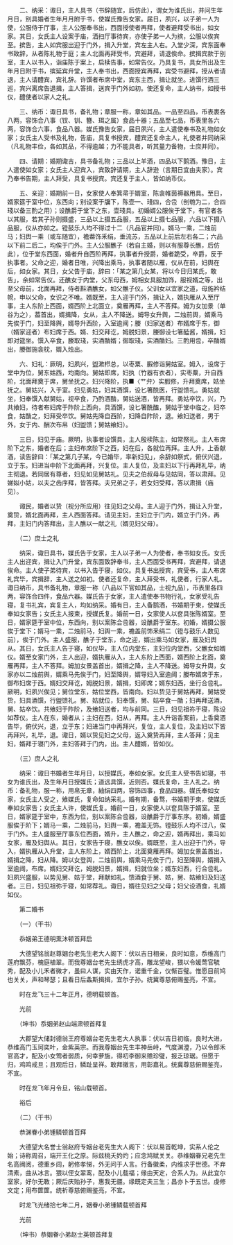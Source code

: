 <!-- { "loadSidebar": true } -->
　　二、纳采：诹日，主人具书（书辞随宜，后仿此），谓女为谁氏出，并问生年月日，别具婚者生年月月附于书，使媒氏豫告女家。届日，夙兴，以子弟一人为使，公服侍于厅事，主人公服奉书出，西面授使者再拜，使者避拜受书出，如女家。其日，女氏主人设案于庙，洒扫厅事待宾，亦使子弟一人为摈，公服以俟宾至。摈告，主人如宾服出迎于门外，揖入升堂，宾左主人右。入堂少深，宾东面奉书致辞，从者陈礼物于庭；主人北面再拜受书，宾避拜，请退俟命。摈揖宾款于别室，主人以书入，诣庙陈于案上，启椟告事，如常告仪。乃具复书，具女所出及生年月日附于书，摈延宾升堂，主人奉书出，西面授宾再拜，宾受书避拜，授从者请退，主人请醴宾，宾礼辞。许馔者布席中堂，宾东主西，揖让就坐。进馔行酒三巡，宾兴离席告退揖，主人答揖，送宾于门外如初。使还复命，主人纳书，如授书仪，醴使者以家人之礼。 

　　三、纳币：诹日具书，备礼物；章服一称，章如其品。一品至四品，币表裹各八两，容饰合八事（钗、钏、簪、珥之属）食品十器；五品至七品，币表里各六两，容饰合六事，食品八器。媒氏豫告女家，届日夙兴，主人遣使奉书及礼物如女家；女氏主人受书及礼物，告庙，具复书授宾，醴宾还复命主人，礼使者并同纳采（凡礼物丰俭，各如其品，不得逾越；力不能具者，听其量力备物，士庶并同）。 

　　四、请期：婚期诹吉，具书备礼物；三品以上羊酒，四品以下鹅酒。豫日，主人遣使如女家；女氏主人迎宾入，宾致辞请期，主人辞逊（言期日宜由夫家）。宾乃奉书告期，主人拜受，具复书授宾。宾还复于主人，皆如纳币仪。 

　　五、亲迎：婚期前一日，女家使人奉箕帚于婿室，陈衾帷茵褥器用具。至日，婿家筵于室中位，东西向；别设案于牖下，陈壶一、琖四，合卺（剖匏为二，合四琖以备三酌之用）；设醮爵于堂下之东，壶琖具。初婚婿公服俟于堂下，有官者各以其服，若其子孙则摄盛，三品以上摄五品服，五品以上摄七品服，六品以下摄八品服，仪从亦如之。镫鼓乐人均不得过十二（凡品官并同）。婿马一乘，二烛前马；妇舆一乘（或车随宜），襜葢饰釆绢，垂流苏，五品以上前后左右各二；六品以下前二后二，均俟于门外。主人公服醮子（若自主婚，则以有服尊长醮，后仿此），位于堂东西面，婚者升自西阶再拜，执事者升授爵，婚者跪受，卒爵，反于执事者。父命之迎，婚者日唯，兴降出乘马，执事者随以雁，仪从在前，妇舆在后，如女家。其日，女父告于庙，辞曰：「某之第几女某，将以今日归某氏，敢告」，余如常告仪。还醮女于内堂，父东母西，姆相女具服加饰，服视婿之等，出至父母前，北面再拜，侍者斟酒醮女，如父醮子仪。父训女以宜家之道，母施衿结帨，申以父命，女识之不唯。婿既至，主人迎于门外，揖让入，婿执雁从入至厅事，主人东阶上西面，婿西阶上北面立，奠雁再拜，主人不答拜。姆为女加景（单谷为之），葢首出，婿揖降，女从，主人不降送。姆导女升舆，二烛前舆，婿乘马先俟于门，妇至降舆，婿导升西阶，入室逾阈；媵（妇家送者）布婿席于东，御（婿家迎者）布妇席于西。婿、妇交拜讫，姆脱妇景，媵御设七箸醘酱，婿揖，妇即对筵坐。馔入卒食，媵取琖，实酒酳婿；御取琖，实酒酳妇。三酌用卺，卒酳婿出，媵御施衾枕，婿入烛出。 

　　六、妇礼：厥明，妇夙兴，盥漱栉总，以枣粟、腵修诣舅姑室。姆入，设席于堂中为位，舅东姑西，均南向。舅姑即席，妇执（竹器有衣者），实枣粟，升自西阶，北面拜奠于席，舅坐抚之。妇兴降阶，执■〈艹弁〉实腵修，升拜奠席，姑坐抚之。舅姑兴，入于室。妇见勇姑，妇其酒馔，设匕箸酰医，行盥馈礼。勇姑就坐，妇奉馔入献舅姑，视卒食，乃酌酒酳，舅姑送酒，皆再拜。勇姑卒饮，兴，乃共飨妇，待者布妇席于阼阶上西向，具酒馔，设匕箸酰醢，舅姑于堂中临之，妇卒食，姑酳之，妇拜受卒饮。舅姑先降自西阶，妇降自阼阶，退。飨妇送者，男于外，女于内、酬次布帛（妇盥馈；舅姑飨妇）。 

　　三日，妇见于庙。厥明，执事者设馔具，主人殷椟陈主，如常祭礼。主人布席阶下之东，婚者在后；主妇布席阶下之西，妇在后，各就位再拜。主人升，上香献酒，读告辞曰：「某之第几子某，今已婚毕，率新妇见」，余辞如祭式，俯伏兴退，立于东。妇进当中阶下北面再拜，兴复位。主人复位，及主妇以下行再拜礼毕，纳主彻退。若同居有尊者，妇见如见舅姑礼。见夫之伯叔母与见姑同，答以肃拜。见娣姒小姑，以夫之齿序拜，皆答拜。夫兄弟之子，若女妇受拜，答以肃揖（庙见）。 

　　诹民，婚者以贽（视分所应用）往见妇之父母。主人迎于门外，揖让入升堂，奠贽，婿北面再拜，主人西面答拜。请见主妇，主妇立于门内，婿立于门外，再拜，主妇门内答拜出，主人醮以一献之礼（婿见妇父母）。 

　　（二）庶士之礼 

　　纳采，诹日具书，媒氏告于女家，主人以子弟一人为使者，奉书如女氏。女氏主人出迎宾，揖让入门升堂，宾东面致辞奉书，主人西面受书再拜，宾避拜，请退俟命。主人使子弟待宾，以书入告于寝，如仪。具复书出授宾，宾受书，主人布席礼宾毕，宾揖辞，主人送之如初。使者还复命，主人拜受书，礼使者，行家人礼。诹日纳币，具书备礼物，章服一称（八品以下官如其品，士视九品），币表里各四两，容饰合四件，食品六器。媒氏告于女家，主人遣使奉书物行礼，女家受礼告寝，复书礼宾，宾复主人，均如纳采。婚有日，主人备鹅酒，书婚期于柬，使媒氏奉如女家告；女氏主人报柬，授媒氏复。婚前一日，女家使人以奁具张陈婿室。至日，婿家筵于室中位，东西向，别以案陈合卺器，设醮爵于室东。初婚，婿摄公服俟于堂下；婿马一乘，二烛前马，妇舆一乘，襜盖前饰釆绢二（镫与鼓乐人数见前），俟于门外。主人盛服，醮子于堂东，命之迎，婿出乘马如女家，雁及妇舆从。其日，女氏主人告于寝，如仪毕，主人位内堂东，主妇位内堂西，父醮女如婿仪。婿至女家门外，主人出迎，婿执雁从入，主人东阶上西面，婿西阶上北面，奠雁再拜，主人不答拜。姆加女景盖首出，婿揖之降，主人不降送。姆导女升舆，女家亦以二烛前舆，婿乘马先俟于门，妇至降舆，婿导妇入室逾阈；媵布婿席于东，御布妇席于西。婿妇交拜讫，姆脱妇景，婿揖，妇即席；婿东妇西，坐行合卺礼。厥明，妇夙兴俟见；舅位堂东，姑位堂西，皆南向。妇以贽见于舅姑再拜，舅姑受贽，妇具酒馔，行盥馈礼。舅、姑就位，妇奉馔，舅、姑卒食一酳；妇再拜送酒，舅、姑卒饮。共飨妇于阼阶，及飨妇送者，均与前同。三日，妇见祖祢于寝，陈设如荐仪。主人在东，婚者从；主妇在西，妇从，再拜。主人升诣香案前，上香奠酒告毕，俯伏兴，退，立于东；妇进当门中再拜兴，复位，主人复位，及主妇以下皆再拜兴，礼毕，退。诹日，婿以贽见妇之父母，返入奠贽再拜，主人答拜；见主妇，婿拜于寝门外，主妇答拜于门内，出。主人醴婿，皆如仪。 

　　（三）庶人之礼 

　　纳采：诹日书婚者生年月日，以授媒氏，奉如女家。女氏主人受书告如寝，书女为谁氏出，及生年月日授媒氏；道远具馔，近则否。媒氏复命，主人礼之。纳币：备礼物，服一称，用帛无章，紬绢四两，容饰四事，食品四器。媒氏奉如女家，女氏主人受之，飨媒氏，复命如纳采礼。婚有期，备骛，书婚期于柬，使媒氏奉如女家告；女氏主人许，使媒氏复。婚前一日，女家使人以奁具陈于婿室。至日，婿家筵于室中，东西为位，别以案陈合卺器，设醮爵于厅事东序。初婚，婿盛服俟于阶下；婿马一乘，二烛前马，妇舆一乘，襜盖无饰。镫鼓乐人均不过八，俟于门外。主人盛服至厅事东位西面，婿升，主人醮之，命之迎，婿再拜出，乘马如女家，雁及妇舆从。其日，女家告于寝，醮女以俟。婿既至，主人出迎于门外，导入，婿执雁从入升堂，主人东阶上，婿西阶上，北面奠雁再拜。姆加女景盖首出，婿揖之降，妇从降。姆以女登舆，二烛前舆，婿乘马先俟于门，妇至降舆，婿揖入室逾阈，布席。婿妇交拜讫，姆脱妇景，婿揖，妇就位坐；婿东妇西，行合卺礼。妇夙兴盛服，以势见舅、姑于堂，拜献如礼。馈酒食于舅、姑，舅、姑飨妇及妇送者。三日，妇见祖弥于寝，如常荐礼。诹日，婿往见妇之父母；妇父设酒食，礼婿如仪。 

　　第二婚书 

　　（一）（干书） 

　　忝姻弟王德明熏沐顿首拜启 

　　大德望铭翁赵尊姻台老先生老大人阁下：伏以吉日相亲，良时如意，忝维高门莲府飘芬，槐庭植翠。而我尊姻台老先生绣虎才高，雕龙望峻，猥以令媛莺官毓秀，配及小儿禾者微才，虽曰人谋，实由天作，诺重千金，仪惭百璧。惟愿目前鸠也关关，声和琴瑟；且看日后螽斯揖揖，宜尔子孙。统冀尊慈俯赐鉴亮，不宣。 

　　时在龙飞三十二年正月，德明载顿首。 

　　光前 

　　（坤书）忝姻弟赵山端肃顿首拜复 

　　大郡望大储封德翁王府尊姻台老先生老大人执事：伏以吉日初临，良时大进，恭维高门玉珂奕叶，金紫英宗。而我尊姻台先生丰神岳峙，气度渊澄，乃以令郎禾官高才，配及小女莺者弱质，何幸萝施，得叨李御来赡珍璧，报乏琼琚。但愿于归，鸡鸣戒旦；且观后日，鳞趾呈祥。敢拜徽言，用彰嘉礼。统冀尊慈俯赐鉴亮，不宣。 

　　时在龙飞年月令旦，铭山载顿首。 

　　裕后 

　　（二）（干书） 

　　恭渊眷小弟锺鳞顿首百拜 

　　大德望大名誉士翁赵府专姻台老先生大人阁下：伏以易首乾坤，实系人伦之始；诗称周召，端开王化之原。际兹桃夭妁灼；应念鸠赋关关。恭维姻眷兄老先生名高阀阅，德重乡闾，躬修孝悌，外无问于人言。行备徽柔，内维求乎世德。不弃清素，曲从冰言。猥以侄女翠鸾，配及小儿载福；缘由天定，合系人为。从此宜尔室家，好尔无斁；厥后庆贻孙子，惠我无疆。缘既定夫三生；昌亦卜于五世。虔修文定；用布篚篚。统祈尊慈俯赐鉴亮，不宣。 

　　时龙飞光绪拾七年二月，姻眷小弟锺鳞载顿首拜 

　　光前 

　　（坤书）恭姻眷小弟赵士英顿首拜复 

